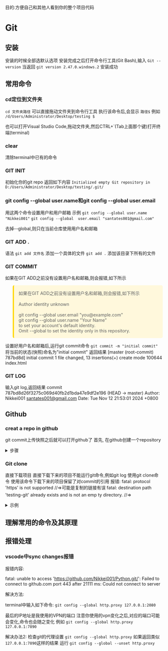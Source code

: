 目的:方便自己和其他人看到你的整个项目代码
# Git

## 安装

安装的时候全部选默认选项
安装完成之后打开命令行工具(Git Bash),输入
`Git --version`
当返回
`git version 2.47.0.windows.2`
安装成功

## 常用命令

### cd定位到文件夹

`cd 文件夹路径`
可以直接拖动文件夹到命令行工具
执行该命令后,会显示
`路径$`
例如
`/d/Users/Administrator/Desktop/testing
$`

也可以打开Visual Studio Code,拖动文件夹,然后CTRL+\`(Tab上面那个键)打开终端(terminal)

### clear
清除terminal中已有的命令
### GIT INIT
初始化你的git repo
返回如下内容
`Initialized empty Git repository in D:/Users/Administrator/Desktop/testing/.git/`

### git config --global user.name和git config --global  user.email

用这两个命令设置用户和用户邮箱
示例
`git config --global user.name "Nikkei001"`
`git config --global  user.email "santates001@gmail.com"`

去掉--global,则只在当前仓库使用用户名和邮箱
### GIT ADD .
语法
`git add 文件名`
添加一个具体的文件
`git add .`
添加该目录下所有的文件

### GIT COMMIT
如果在GIT ADD之前没有设置用户名和邮箱,则会报错,如下所示
<blockquote style="background-color: #fff8dc; padding: 15px; border-radius: 5px; border-left: 4px solid #ffd700;"> 
如果在GIT ADD之前没有设置用户名和邮箱,则会报错,如下所示<br><br>
Author identity unknown<br><br>
git config --global user.email "you@example.com"<br>
git config --global user.name "Your Name"<br>
to set your account's default identity.<br>
Omit --global to set the identity only in this repository.
</blockquote>


设置好用户名和邮箱后,运行git commit命令
`git commit -m "initial commit"`
将当前的状态(快照)命名为"initial commit"
返回结果
\[master (root-commit) 787bd8d\] initial commit
 1 file changed, 13 insertions(+)
 create mode 100644 index.html

### GIT LOG
输入git log,返回结果
commit 787bd8d26f3275c069d40fb2d1bda47e9df2e196 (HEAD -> master)
Author: Nikkei001 <santates001@gmail.com>
Date:   Tue Nov 12 21:53:01 2024 +0800


## Github

### creat a repo in github

git commit上传快照之后就可以打开github了
首先, 在github创建一个repository
<details> 
	<summary>步骤</summary>
	<pre>
		<div><img src="https://ooo.0x0.ooo/2024/11/13/OHmrvc.png" alt="OHmrvc.png" border="0" width = 1500></div>
		<div><img src="https://ooo.0x0.ooo/2024/11/13/OHmAdr.png" alt="OHmAdr.png" border="0" width = 1500></div>
		<div><img src="https://ooo.0x0.ooo/2024/11/13/OHmZaM.png" alt="OHmZaM.png" border="0"></div>
		<p>然后选择https,复制出现的命令到vscode,运行即可<br>
		git remote add origin https://github.com/Nikkei001/CSharp.git<br>
		git branch -M main<br>
		git push -u origin main
		</p>
	</pre>
</details>


### Git clone

直接下载项目
直接下载下来的项目不能运行git命令,例如git log
使用git clone命令
使用该命令下载下来的项目保留了对commit的引用
报错:
fatal: protocol 'https' is not supported //=>可能是复制的链接有误
fatal: destination path 'testing-git' already exists and is not an emp
ty directory. //=> 
<details> 
	<summary>示例</summary>
	<pre>
		<img src="https://ooo.0x0.ooo/2024/11/20/OHELpx.png" alt="OHELpx.png" border="0">
		<img src="https://ooo.0x0.ooo/2024/11/20/OHEEYj.png" alt="OHEEYj.png" border="0">
	</pre>
</details>

## 理解常用的命令及其原理


## 报错处理

### vscode中sync changes报错

报错内容:

fatal: unable to access 'https://github.com/Nikkei001/Python.git/': Failed to connect to github.com port 443 after 21111 ms: Could not connect to server

解决方法:

terminal中输入如下命令:
`git config --global http.proxy 127.0.0.1:2080`

最后的IP地址是我使用的VPN的端口
注意你使用的vpn变化之后,对应的端口可能会变化,命令也会随之变化
例如
`git config --global http.proxy 127.0.0.1:7890`

解决办法2:
检查git的代理设置
`git config --global http.proxy`
如果返回类似`127.0.0.1:7890`这样的结果
运行
`git config --global --unset http.proxy`



